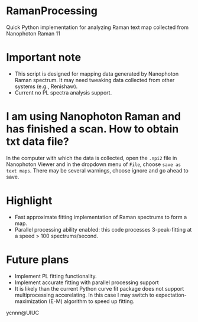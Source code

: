 # RamanProcessing
Quick Python implementation for analyzing Raman text map collected from Nanophoton Raman 11

# Important note
- This script is designed for mapping data generated by Nanophoton Raman spectrum. It may need tweaking data collected from other systems (e.g., Renishaw).
- Current no PL spectra analysis support.

# I am using Nanophoton Raman and has finished a scan. How to obtain txt data file?
In the computer with which the data is collected, open the `.npi2` file in Nanophoton Viewer and in the dropdown menu of `File`, choose `save as text maps`. There may be several warnings, choose ignore and go ahead to save.

# Highlight
- Fast approximate fitting implementation of Raman spectrums to form a map.
- Parallel processing ability enabled: this code processes 3-peak-fitting at a speed > 100 spectrums/second.
# Future plans
- Implement PL fitting functionality.
- Implement accurate fitting with parallel processing support
- It is likely than the current Python curve fit package does not support multiprocessing accerelating. In this case I may switch to expectation-maximization (E-M) algorithm to speed up fitting.

ycnnn@UIUC
